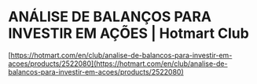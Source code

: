 # ANÁLISE DE BALANÇOS PARA INVESTIR EM AÇÕES | Hotmart Club

[https://hotmart.com/en/club/analise-de-balancos-para-investir-em-acoes/products/2522080](https://hotmart.com/en/club/analise-de-balancos-para-investir-em-acoes/products/2522080)